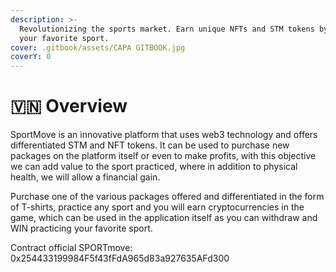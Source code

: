 ```yaml
---
description: >-
  Revolutionizing the sports market. Earn unique NFTs and STM tokens by playing
  your favorite sport.
cover: .gitbook/assets/CAPA GITBOOK.jpg
coverY: 0
---
```


# 🇻🇳 Overview

&#x20;SportMove is an innovative platform that uses web3 technology and offers differentiated STM and NFT tokens. It can be used to purchase new packages on the platform itself or even to make profits, with this objective we can add value to the sport practiced, where in addition to physical health, we will allow a financial gain.

Purchase one of the various packages offered and differentiated in the form of T-shirts, practice any sport and you will earn cryptocurrencies in the game, which can be used in the application itself as you can withdraw and WIN practicing your favorite sport.

Contract official SPORTmove: 0x254433199984F5f43fFdA965d83a927635AFd300





